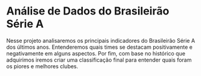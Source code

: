 # Análise de Dados do Brasileirão Série A

Nesse projeto analisaremos os principais indicadores do Brasileirão Série A dos últimos anos. Entenderemos quais times se destacam positivamente e negativamente em alguns aspectos. 
Por fim, com base no histórico que adquirimos iremos criar uma classificação final para entender quais foram os piores e melhores clubes.
